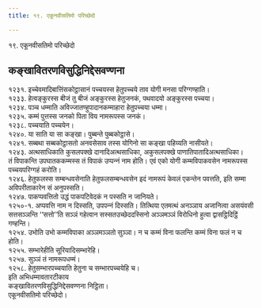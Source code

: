 ```yaml
---
title: १९. एकूनवीसतिमो परिच्छेदो

---
```

१९. एकूनवीसतिमो परिच्छेदो  


## कङ्खावितरणविसुद्धिनिद्देसवण्णना

१२३१. इच्‍चेवमादिबात्तिंसकोट्ठासानं पच्‍चयस्स हेतुपच्‍चये ताव योगी मनसा परिग्गण्हाति।  
१२३३. हेत्वङ्कुरस्स बीजं तु बीजं अङ्कुरस्स हेतुजनकं, पथवादयो अङ्कुरस्स पच्‍चया।  
१२३४. पञ्‍च धम्माति अविज्‍जातण्हुपादानकम्माहारा हेतुपच्‍चया धम्मा।  
१२३५. कम्मं पुत्तस्स जनको पिता विय नामरूपस्स जनकं।  
१२३८. पच्‍चयाति पच्‍चयेन।  
१२४०. या साति या सा कङ्खा। पुब्बन्ते पुब्बकोट्ठासे।  
१२४१. सब्बथा सब्बकोट्ठासतो अनवसेसाव तस्स योगिनो सा कङ्खा पहिय्यति नासीयते।  
१२४३. अत्थसाधिकाति कुसलपक्खे दानादिअत्थसाधिका, अकुसलपक्खे पाणातिपातादिअत्थसाधिका।  
तं विपाकन्ति उपघातककम्मस्स तं विपाकं उप्पन्‍नं नाम होति। एवं एको योगी कम्मविपाकवसेन नामरूपस्स पच्‍चयपरिग्गहं करोति।  
१२४६. हेतुफलस्स सम्बन्धवसेनाति हेतुफलसम्बन्धवसेन इदं नामरूपं केवलं एकन्तेन पवत्तति, इति सम्मा अविपरीताकारेन सं अनुपस्सति।  
१२४७. पाकप्पवत्तितो उद्धं पाकपटिवेदकं न पस्सति न जानियते।  
१२५०-१. अप्पवत्ति नाम न दिस्सति, उपपन्‍नं दिस्सति। तित्थिया एतमत्थं अनञ्‍ञाय अजानित्वा असयंवसी सत्तसञ्‍ञन्ति ‘‘सत्तो’’ति सञ्‍ञं गहेत्वान सस्सतउच्छेददस्सिनो अञ्‍ञमञ्‍ञं विरोधिनो हुत्वा द्वासट्ठिदिट्ठिं गण्हन्ति।  
१२५४. उभोति उभो कम्मविपाका अञ्‍ञमञ्‍ञतो सुञ्‍ञा। न च कम्मं विना फलन्ति कम्मं विना फलं न च होति।  
१२५५. सम्भारेहीति सूरियादिसम्भारेहि।  
१२५७. सुञ्‍ञं तं नामरूपधम्मं।  
१२५८. हेतुसम्भारपच्‍चयाति हेतुना च सम्भारपच्‍चयेहि च।  
इति अभिधम्मावतारटीकाय  
कङ्खावितरणविसुद्धिनिद्देसवण्णना निट्ठिता।  
एकूनवीसतिमो परिच्छेदो।  